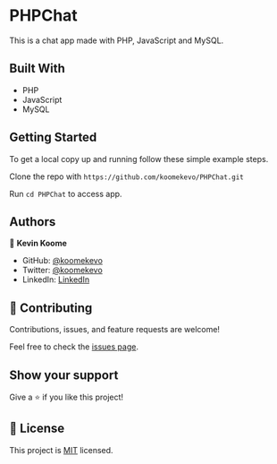 # PHPChat

This is a chat app made with PHP, JavaScript and MySQL.
## Built With

- PHP
- JavaScript
- MySQL
 
## Getting Started

To get a local copy up and running follow these simple example steps.

Clone the repo with `https://github.com/koomekevo/PHPChat.git`

Run `cd PHPChat` to access app.

## Authors

👤 **Kevin Koome**

- GitHub: [@koomekevo](https://github.com/koomekevo)
- Twitter: [@koomekevo](https://twitter.com/koomekevo)
- LinkedIn: [LinkedIn](https://ke.linkedin.com/in/kevin-koome-aab84186)

## 🤝 Contributing

Contributions, issues, and feature requests are welcome!

Feel free to check the [issues page](../../issues/).

## Show your support

Give a ⭐️ if you like this project!

## 📝 License

This project is [MIT](./MIT.md) licensed.
